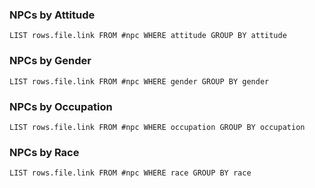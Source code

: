 
### NPCs by Attitude
```dataview
LIST rows.file.link FROM #npc WHERE attitude GROUP BY attitude
```

### NPCs by Gender
```dataview
LIST rows.file.link FROM #npc WHERE gender GROUP BY gender
```

### NPCs by Occupation
```dataview
LIST rows.file.link FROM #npc WHERE occupation GROUP BY occupation
```

### NPCs by Race
```dataview
LIST rows.file.link FROM #npc WHERE race GROUP BY race
```

